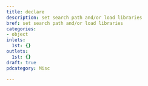 ```yaml
---
title: declare
description: set search path and/or load libraries
bref: set search path and/or load libraries
categories:
- object
inlets:
  1st: {}
outlets:
  1st: {}
draft: true
pdcategory: Misc

---
```


